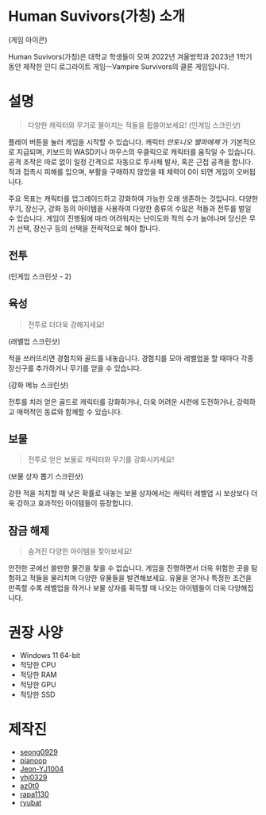 # Human Suvivors(가칭) 소개
(게임 아이콘)

Human Suvivors(가칭)은 대학교 학생들이 모여 2022년 겨울방학과 2023년 1학기 동안 제작한 인디 로그라이트 게임ㅡVampire Survivors의 클론 게임입니다.

# 설명
> 다양한 캐릭터와 무기로 몰아치는 적들을 휩쓸어보세요!
> (인게임 스크린샷)

플레이 버튼을 눌러 게임을 시작할 수 있습니다. 캐릭터 _안토니오 밸파에제_ 가 기본적으로 지급되며, 키보드의 WASD키나 마우스의 우클릭으로 캐릭터를 움직일 수 있습니다. 공격 조작은 따로 없이 일정 간격으로 자동으로 투사체 발사, 혹은 근접 공격을 합니다. 적과 접촉시 피해를 입으며, 부활을 구매하지 않았을 때 체력이 0이 되면 게임이 오버됩니다.

주요 목표는 캐릭터를 업그레이드하고 강화하여 가능한 오래 생존하는 것입니다. 다양한 무기, 장신구, 강화 등의 아이템을 사용하여 다양한 종류의 수많은 적들과 전투를 벌일 수 있습니다. 게임이 진행됨에 따라 어려워지는 난이도와 적의 수가 늘어나며 당신은 무기 선택, 장신구 등의 선택을 전략적으로 해야 합니다.

## 전투
(인게임 스크린샷 - 2)

## 육성
> 전투로 더더욱 강해지세요!

(래밸업 스크린샷)

적을 쓰러뜨리면 경험치와 골드를 내놓습니다. 경험치를 모아 레벨업을 할 때마다 각종 장신구를 추가하거나 무기를 얻을 수 있습니다. 

(강화 메뉴 스크린샷)

전투를 치러 얻은 골드로 캐릭터를 강화하거나, 더욱 어려운 시련에 도전하거나, 강력하고 매력적인 동료와 함께할 수 있습니다.

## 보물
> 전투로 얻은 보물로 캐릭터와 무기를 강화시키세요!

(보물 상자 뽑기 스크린샷)

강한 적을 처치할 때 낮은 확률로 내놓는 보물 상자에서는 캐릭터 레벨업 시 보상보다 더욱 강하고 효과적인 아이템들이 등장합니다.

## 잠금 해제
> 숨겨진 다양한 아이템을 찾아보세요!

안전한 곳에선 쓸만한 물건을 찾을 수 없습니다. 게임을 진행하면서 더욱 위험한 곳을 탐험하고 적들을 물리치며 다양한 유물들을 발견해보세요. 유물을 얻거나 특정한 조건을 만족할 수록 레벨업을 하거나 보물 상자를 획득할 때 나오는 아이템들이 더욱 다양해집니다.


# 권장 사양
* Windows 11 64-bit
* 적당한 CPU
* 적당한 RAM
* 적당한 GPU
* 적당한 SSD

# 제작진
* [seong0929](https://github.com/seong0929)
* [pianoop](https://github.com/pianoop)
* [Jeon-YJ1004](https://github.com/Jeon-YJ1004)
* [yhj0329](https://github.com/yhj0329)
* [az0t0](https://github.com/az0t0)
* [rapa1130](https://github.com/rapa1130)
* [ryubat](https://github.com/ryubat)

